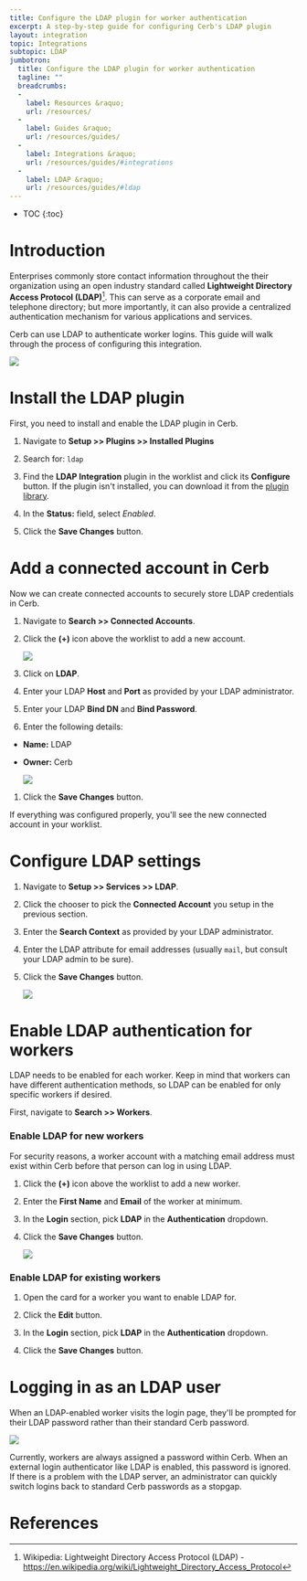 ```yaml
---
title: Configure the LDAP plugin for worker authentication
excerpt: A step-by-step guide for configuring Cerb's LDAP plugin
layout: integration
topic: Integrations
subtopic: LDAP
jumbotron:
  title: Configure the LDAP plugin for worker authentication
  tagline: ""
  breadcrumbs:
  -
    label: Resources &raquo;
    url: /resources/
  -
    label: Guides &raquo;
    url: /resources/guides/
  -
    label: Integrations &raquo;
    url: /resources/guides/#integrations
  -
    label: LDAP &raquo;
    url: /resources/guides/#ldap
---
```


* TOC
{:toc}

# Introduction

Enterprises commonly store contact information throughout the their organization using an open industry standard called **Lightweight Directory Access Protocol (LDAP)**[^ldap]. This can serve as a corporate email and telephone directory; but more importantly, it can also provide a centralized authentication mechanism for various applications and services.

Cerb can use LDAP to authenticate worker logins. This guide will walk through the process of configuring this integration.

<div class="cerb-screenshot">
<img src="/assets/images/guides/ldap/plugin/cerb-and-ldap.png" class="screenshot">
</div>

# Install the LDAP plugin

First, you need to install and enable the LDAP plugin in Cerb.

1. Navigate to **Setup >> Plugins >> Installed Plugins**

1. Search for: `ldap`

1. Find the **LDAP Integration** plugin in the worklist and click its **Configure** button.  If the plugin isn't installed, you can download it from the [plugin library](/docs/plugins#library).

1. In the **Status:** field, select _Enabled_.

1. Click the **Save Changes** button.

# Add a connected account in Cerb

Now we can create connected accounts to securely store LDAP credentials in Cerb.

1. Navigate to **Search >> Connected Accounts**.

1. Click the **(+)** icon above the worklist to add a new account.

    <div class="cerb-screenshot">
    <img src="/assets/images/guides/common/new-connected-account.png" class="screenshot">
    </div>

1. Click on **LDAP**.

1. Enter your LDAP **Host** and **Port** as provided by your LDAP administrator.

1. Enter your LDAP **Bind DN** and **Bind Password**.

1. Enter the following details:
- **Name:** LDAP
- **Owner:** Cerb

    <div class="cerb-screenshot">
    <img src="/assets/images/guides/ldap/plugin/connected-account.png" class="screenshot">
    </div>

1. Click the **Save Changes** button.

If everything was configured properly, you'll see the new connected account in your worklist.

# Configure LDAP settings

1. Navigate to **Setup >> Services >> LDAP**.

1. Click the chooser to pick the **Connected Account** you setup in the previous section.

1. Enter the **Search Context** as provided by your LDAP administrator.

1. Enter the LDAP attribute for email addresses (usually `mail`, but consult your LDAP admin to be sure).

1. Click the **Save Changes** button.

    <div class="cerb-screenshot">
    <img src="/assets/images/guides/ldap/plugin/worker-auth-config.png" class="screenshot">
    </div>

# Enable LDAP authentication for workers

LDAP needs to be enabled for each worker.  Keep in mind that workers can have different authentication methods, so LDAP can be enabled for only specific workers if desired.

First, navigate to **Search >> Workers**.

### Enable LDAP for new workers

<div class="cerb-box note">
<p>For security reasons, a worker account with a matching email address must exist within Cerb before that person can log in using LDAP.</p>
</div>

1. Click the **(+)** icon above the worklist to add a new worker.

1. Enter the **First Name** and **Email** of the worker at minimum.

1. In the **Login** section, pick **LDAP** in the **Authentication** dropdown.

1. Click the **Save Changes** button.

    <div class="cerb-screenshot">
    <img src="/assets/images/guides/ldap/plugin/add-worker-ldap.png" class="screenshot">
    </div>

### Enable LDAP for existing workers

1. Open the card for a worker you want to enable LDAP for.

1. Click the **Edit** button.

1. In the **Login** section, pick **LDAP** in the **Authentication** dropdown.

1. Click the **Save Changes** button.

# Logging in as an LDAP user

When an LDAP-enabled worker visits the login page, they'll be prompted for their LDAP password rather than their standard Cerb password.

  <div class="cerb-screenshot">
  <img src="/assets/images/guides/ldap/plugin/ldap-login-password.png" class="screenshot">
  </div>

<div class="cerb-box note">
<p>Currently, workers are always assigned a password within Cerb. When an external login authenticator like LDAP is enabled, this password is ignored. If there is a problem with the LDAP server, an administrator can quickly switch logins back to standard Cerb passwords as a stopgap.</p>
</div>

# References

[^ldap]: Wikipedia: Lightweight Directory Access Protocol (LDAP) - <https://en.wikipedia.org/wiki/Lightweight_Directory_Access_Protocol>
